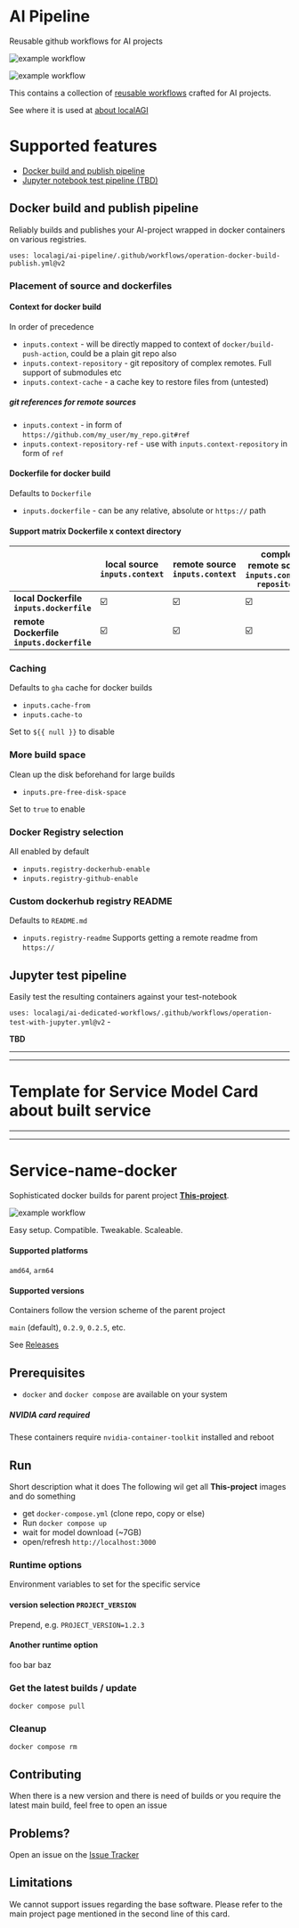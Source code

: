 # AI Pipeline
Reusable github workflows for AI projects

![example workflow](https://github.com/localagi/ai-pipeline/actions/workflows/publish-docker.yml/badge.svg?branch=main)

![example workflow](https://github.com/localagi/ai-pipeline/actions/workflows/test-service.yml/badge.svg?branch=main)

This contains a collection of [reusable workflows](https://docs.github.com/en/actions/using-workflows/reusing-workflows) crafted for AI projects.

See where it is used at [about localAGI](https://github.com/localagi)

# Supported features

* [Docker build and publish pipeline](#docker)
* [Jupyter notebook test pipeline (TBD)](#jupyter)
 
<a name="docker	"></a>
## Docker build and publish pipeline

Reliably builds and publishes your AI-project wrapped in docker containers on various registries.

`uses: localagi/ai-pipeline/.github/workflows/operation-docker-build-publish.yml@v2`

### Placement of source and dockerfiles

#### Context for docker build
In order of precedence
* `inputs.context` - will be directly mapped to context of `docker/build-push-action`, could be a plain git repo also
* `inputs.context-repository` - git repository of complex remotes. Full support of submodules etc
* `inputs.context-cache` - a cache key to restore files from (untested)

##### git references for remote sources

* `inputs.context` - in form of `https://github.com/my_user/my_repo.git#ref`
* `inputs.context-repository-ref` - use with `inputs.context-repository` in form of `ref`

#### Dockerfile for docker build
Defaults to `Dockerfile`

* `inputs.dockerfile` - can be any relative, absolute or `https://` path

#### Support matrix Dockerfile x context directory

|                       | **local source** `inputs.context` | **remote source** `inputs.context` | **complex remote source** `inputs.context-repository` |
| ---- | ---- | ---- | ---- |
| **local Dockerfile  `inputs.dockerfile`** | :ballot_box_with_check:          | :ballot_box_with_check:             | :ballot_box_with_check: |
| **remote Dockerfile `inputs.dockerfile`** | :ballot_box_with_check:          | :ballot_box_with_check:             | :ballot_box_with_check: |

### Caching
Defaults to `gha` cache for docker builds
* `inputs.cache-from`
* `inputs.cache-to`

Set to `${{ null }}` to disable

### More build space
Clean up the disk beforehand for large builds

* `inputs.pre-free-disk-space`

Set to `true` to enable


### Docker Registry selection
All enabled by default
* `inputs.registry-dockerhub-enable`
* `inputs.registry-github-enable`

### Custom dockerhub registry README
Defaults to `README.md`
* `inputs.registry-readme`
Supports getting a remote readme from `https://`

<a name="docker	"></a>
## Jupyter test pipeline
Easily test the resulting containers against your test-notebook

`uses: localagi/ai-dedicated-workflows/.github/workflows/operation-test-with-jupyter.yml@v2` - 

**TBD**

------------------------------
------------------------------
# Template for Service Model Card about built service
------------------------------
------------------------------

# Service-name-docker

Sophisticated docker builds for parent project [**This-project**](https://github.com/**This-project**). 

![example workflow](https://github.com/localagi/ai-dedicated-workflows/actions/workflows/publish-docker.yml/badge.svg?branch=main)

Easy setup. Compatible. Tweakable. Scaleable.

#### Supported platforms
`amd64`, `arm64`

#### Supported versions
Containers follow the version scheme of the parent project

`main` (default), `0.2.9`, `0.2.5`, etc.

See [Releases](../../releases)

## Prerequisites

* `docker` and `docker compose` are available on your system

##### NVIDIA card required
These containers require `nvidia-container-toolkit` installed and reboot

## Run

Short description what it does
The following wil get all **This-project** images and do something

* get `docker-compose.yml` (clone repo, copy or else) 
* Run `docker compose up`
* wait for model download (~7GB)
* open/refresh `http://localhost:3000` 

### Runtime options
Environment variables to set for the specific service

#### version selection `PROJECT_VERSION`
Prepend, e.g. `PROJECT_VERSION=1.2.3`

#### Another runtime option

foo bar baz

### Get the latest builds / update
`docker compose pull`

### Cleanup
`docker compose rm`

## Contributing

When there is a new version and there is need of builds or you require the latest main build, feel free to open an issue

## Problems?

Open an issue on the [Issue Tracker](../../issues)

## Limitations
We cannot support issues regarding the base software. Please refer to the main project page mentioned in the second line of this card.
